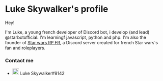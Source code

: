 # Luke Skywalker's profile

Hey!

I'm Luke, a young french developer of Discord bot, i develop (and lead) @starbotofficial. I'm learningf javascript, python and php. I'm also the founder of [Star wars RP FR](https://discord.gg/EeFqkjC), a Discord server created for french Star wars's fan and roleplayers. 

### Contact me

 - <img src="https://lh3.googleusercontent.com/proxy/IQRorUeWNuitIfNUmIdKplR4iTrU1hrXEQq5ngb5M8zeQHBpKG1JuQlejwk4YM5TXnVCMfKk_Mbip2bO6atCl3T7HSPbsluQFq-majRwx6V3CZhgorSaqJXnx2HlEeI" widht="21" height="21"> Luke Skywalker#8142
 <!-- - <img href="https://www.pliciweb.com/wp-content/uploads/2018/07/Email_bdtbt.png" width="14" height="14"> starwars.roleplayfr@gmail.com

<img src="https://cdn.tomsguide.fr/content/uploads/sites/2/2019/09/star-wars-heros-disney-plus.jpg" href="https://discord.gg/EeFqkjC">
 
